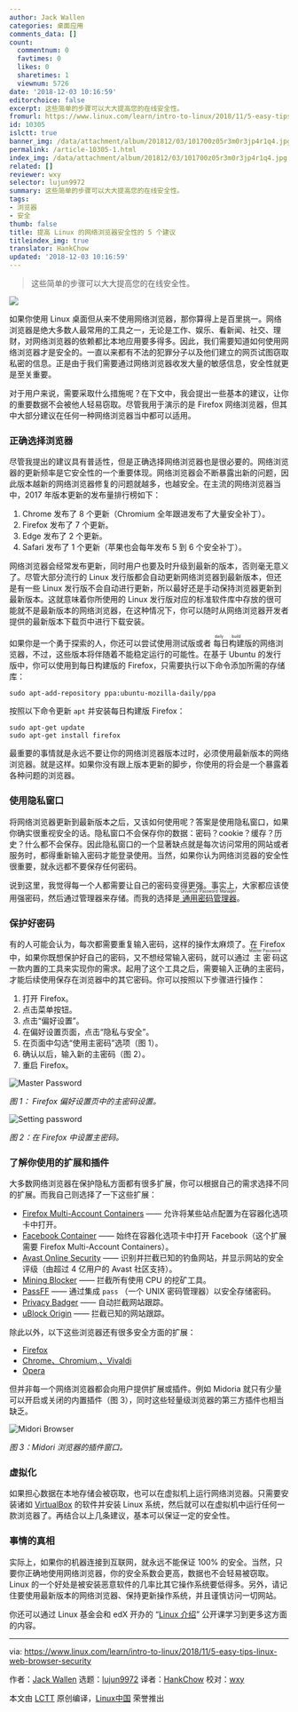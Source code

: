 ```yaml
---
author: Jack Wallen
categories: 桌面应用
comments_data: []
count:
  commentnum: 0
  favtimes: 0
  likes: 0
  sharetimes: 1
  viewnum: 5726
date: '2018-12-03 10:16:59'
editorchoice: false
excerpt: 这些简单的步骤可以大大提高您的在线安全性。
fromurl: https://www.linux.com/learn/intro-to-linux/2018/11/5-easy-tips-linux-web-browser-security
id: 10305
islctt: true
banner_img: /data/attachment/album/201812/03/101700z05r3m0r3jp4r1q4.jpg
permalink: /article-10305-1.html
index_img: /data/attachment/album/201812/03/101700z05r3m0r3jp4r1q4.jpg.thumb.jpg
related: []
reviewer: wxy
selector: lujun9972
summary: 这些简单的步骤可以大大提高您的在线安全性。
tags:
- 浏览器
- 安全
thumb: false
title: 提高 Linux 的网络浏览器安全性的 5 个建议
titleindex_img: true
translator: HankChow
updated: '2018-12-03 10:16:59'
---
```



> 
> 这些简单的步骤可以大大提高您的在线安全性。
> 
> 
> 


![](/data/attachment/album/201812/03/101700z05r3m0r3jp4r1q4.jpg)


如果你使用 Linux 桌面但从来不使用网络浏览器，那你算得上是百里挑一。网络浏览器是绝大多数人最常用的工具之一，无论是工作、娱乐、看新闻、社交、理财，对网络浏览器的依赖都比本地应用要多得多。因此，我们需要知道如何使用网络浏览器才是安全的。一直以来都有不法的犯罪分子以及他们建立的网页试图窃取私密的信息。正是由于我们需要通过网络浏览器收发大量的敏感信息，安全性就更是至关重要。


对于用户来说，需要采取什么措施呢？在下文中，我会提出一些基本的建议，让你的重要数据不会被他人轻易窃取。尽管我用于演示的是 Firefox 网络浏览器，但其中大部分建议在任何一种网络浏览器当中都可以适用。


### 正确选择浏览器


尽管我提出的建议具有普适性，但是正确选择网络浏览器也是很必要的。网络浏览器的更新频率是它安全性的一个重要体现。网络浏览器会不断暴露出新的问题，因此版本越新的网络浏览器修复的问题就越多，也越安全。在主流的网络浏览器当中，2017 年版本更新的发布量排行榜如下：


1. Chrome 发布了 8 个更新（Chromium 全年跟进发布了大量安全补丁）。
2. Firefox 发布了 7 个更新。
3. Edge 发布了 2 个更新。
4. Safari 发布了 1 个更新（苹果也会每年发布 5 到 6 个安全补丁）。


网络浏览器会经常发布更新，同时用户也要及时升级到最新的版本，否则毫无意义了。尽管大部分流行的 Linux 发行版都会自动更新网络浏览器到最新版本，但还是有一些 Linux 发行版不会自动进行更新，所以最好还是手动保持浏览器更新到最新版本。这就意味着你所使用的 Linux 发行版对应的标准软件库中存放的很可能就不是最新版本的网络浏览器，在这种情况下，你可以随时从网络浏览器开发者提供的最新版本下载页中进行下载安装。


如果你是一个勇于探索的人，你还可以尝试使用测试版或者<ruby> 每日构建 <rt>  daily build </rt></ruby>版的网络浏览器，不过，这些版本将伴随着不能稳定运行的可能性。在基于 Ubuntu 的发行版中，你可以使用到每日构建版的 Firefox，只需要执行以下命令添加所需的存储库：



```
sudo apt-add-repository ppa:ubuntu-mozilla-daily/ppa
```

按照以下命令更新 `apt` 并安装每日构建版 Firefox：



```
sudo apt-get update
sudo apt-get install firefox
```

最重要的事情就是永远不要让你的网络浏览器版本过时，必须使用最新版本的网络浏览器。就是这样。如果你没有跟上版本更新的脚步，你使用的将会是一个暴露着各种问题的浏览器。


### 使用隐私窗口


将网络浏览器更新到最新版本之后，又该如何使用呢？答案是使用隐私窗口，如果你确实很重视安全的话。隐私窗口不会保存你的数据：密码？cookie？缓存？历史？什么都不会保存。因此隐私窗口的一个显著缺点就是每次访问常用的网站或者服务时，都得重新输入密码才能登录使用。当然，如果你认为网络浏览器的安全性很重要，就永远都不要保存任何密码。


说到这里，我觉得每一个人都需要让自己的密码变得更强。事实上，大家都应该使用强密码，然后通过管理器来存储。而我的选择是[<ruby> 通用密码管理器 <rt>  Universal Password Manager </rt></ruby>](http://upm.sourceforge.net/)。


### 保护好密码


有的人可能会认为，每次都需要重复输入密码，这样的操作太麻烦了。在 Firefox 中，如果你既想保护好自己的密码，又不想经常输入密码，就可以通过<ruby> 主密码 <rt>  Master Password </rt></ruby>这一款内置的工具来实现你的需求。起用了这个工具之后，需要输入正确的主密码，才能后续使用保存在浏览器中的其它密码。你可以按照以下步骤进行操作：


1. 打开 Firefox。
2. 点击菜单按钮。
3. 点击“偏好设置”。
4. 在偏好设置页面，点击“隐私与安全”。
5. 在页面中勾选“使用主密码”选项（图 1）。
6. 确认以后，输入新的主密码（图 2）。
7. 重启 Firefox。


![Master Password](/data/attachment/album/201812/03/101701j6lsr8fs8d4fzg85.jpg "Master Password")


*图 1： Firefox 偏好设置页中的主密码设置。*


![Setting password](/data/attachment/album/201812/03/101702jwiimt5idmdfqdtd.jpg "Setting password")


*图 2：在 Firefox 中设置主密码。*


### 了解你使用的扩展和插件


大多数网络浏览器在保护隐私方面都有很多扩展，你可以根据自己的需求选择不同的扩展。而我自己则选择了一下这些扩展：


* [Firefox Multi-Account Containers](https://addons.mozilla.org/en-US/firefox/addon/multi-account-containers/?src=search) —— 允许将某些站点配置为在容器化选项卡中打开。
* [Facebook Container](https://addons.mozilla.org/en-US/firefox/addon/facebook-container/?src=search) —— 始终在容器化选项卡中打开 Facebook（这个扩展需要 Firefox Multi-Account Containers）。
* [Avast Online Security](https://addons.mozilla.org/en-US/firefox/addon/avast-online-security/?src=search) —— 识别并拦截已知的钓鱼网站，并显示网站的安全评级（由超过 4 亿用户的 Avast 社区支持）。
* [Mining Blocker](https://addons.mozilla.org/en-US/firefox/addon/miningblocker/?src=search) —— 拦截所有使用 CPU 的挖矿工具。
* [PassFF](https://addons.mozilla.org/en-US/firefox/addon/passff/?src=search) —— 通过集成 `pass` （一个 UNIX 密码管理器）以安全存储密码。
* [Privacy Badger](https://addons.mozilla.org/en-US/firefox/addon/privacy-badger17/) —— 自动拦截网站跟踪。
* [uBlock Origin](https://addons.mozilla.org/en-US/firefox/addon/ublock-origin/?src=search) —— 拦截已知的网站跟踪。


除此以外，以下这些浏览器还有很多安全方面的扩展：


* [Firefox](https://addons.mozilla.org/en-US/firefox/search/?q=security)
* [Chrome、Chromium,、Vivaldi](https://chrome.google.com/webstore/search/security)
* [Opera](https://addons.opera.com/en/search/?query=security)


但并非每一个网络浏览器都会向用户提供扩展或插件。例如 Midoria 就只有少量可以开启或关闭的内置插件（图 3），同时这些轻量级浏览器的第三方插件也相当缺乏。


![Midori Browser](/data/attachment/album/201812/03/101702ndu9v8999c5wdcz9.jpg "Midori Browser")


*图 3：Midori 浏览器的插件窗口。*


### 虚拟化


如果担心数据在本地存储会被窃取，也可以在虚拟机上运行网络浏览器。只需要安装诸如 [VirtualBox](https://www.virtualbox.org/) 的软件并安装 Linux 系统，然后就可以在虚拟机中运行任何一款浏览器了。再结合以上几条建议，基本可以保证一定的安全性。


### 事情的真相


实际上，如果你的机器连接到互联网，就永远不能保证 100% 的安全。当然，只要你正确地使用网络浏览器，你的安全系数会更高，数据也不会轻易被窃取。Linux 的一个好处是被安装恶意软件的几率比其它操作系统要低得多。另外，请记住要使用最新版本的网络浏览器、保持更新操作系统，并且谨慎访问一切网站。


你还可以通过 Linux 基金会和 edX 开办的 “[Linux 介绍](https://training.linuxfoundation.org/linux-courses/system-administration-training/introduction-to-linux)” 公开课学习到更多这方面的内容。




---


via: <https://www.linux.com/learn/intro-to-linux/2018/11/5-easy-tips-linux-web-browser-security>


作者：[Jack Wallen](https://www.linux.com/users/jlwallen) 选题：[lujun9972](https://github.com/lujun9972) 译者：[HankChow](https://github.com/HankChow) 校对：[wxy](https://github.com/wxy)


本文由 [LCTT](https://github.com/LCTT/TranslateProject) 原创编译，[Linux中国](https://linux.cn/) 荣誉推出